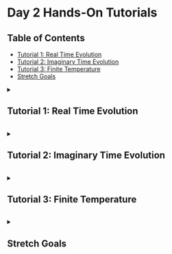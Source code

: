 # Day 2 Hands-On Tutorials

## Table of Contents

- [Tutorial 1: Real Time Evolution](#tutorial-1)
- [Tutorial 2: Imaginary Time Evolution](#tutorial-2)
- [Tutorial 3: Finite Temperature](#tutorial-3)
- [Stretch Goals](#stretch-goals)

<a id="tutorial-1"></a>
<details>
  <summary><h2>Tutorial 1: Real Time Evolution</h2></summary>
  <hr>

In this tutorial we will simulate the time evolution of several initial states under the 1D spin-1/2 Heisenberg
Hamiltonian using the time evolving block decimation (TEBD) algorithm. See
the [ITensorMPS.jl tutorial on TEBD](https://docs.itensor.org/ITensorMPS/stable/tutorials/MPSTimeEvolution.html)
for more background on the algorithm. We will work off of the script [1-tebd.jl](./1-tebd.jl).

To get started with today's tutorials, first make sure you are in the correct directory (`Tutorials/Day2`). Once you are, activate the project for the day and instantiate the dependencies:
```julia
julia> pwd()
"[...]/ITensorCCQSchool/Tutorials/Day2"

julia> readdir()
6-element Vector{String}:
 "1-tebd.jl"
 "2-imaginary-time.jl"
 "3-metts.jl"
[...]

julia> ]

(@v1.12) pkg> activate .
  Activating project at `[...]/ITensorCCQSchool/Tutorials/Day2`

(Day2) pkg> instantiate
    Updating registry at `~/.julia/registries/General.toml`
    Updating `[...]/ITensorCCQSchool/Tutorials/Day2/Project.toml`
  [0d1a4710] + ITensorMPS v0.3.23
  [9136182c] + ITensors v0.9.14
[...]
```

The initial state constructed in `main` is the ground state of the Hamiltonian with the central spin excited. Running this with `main()` simulates the dynamics up until time `time = 5.0`:
```julia
julia> include("1-tebd.jl")
main

julia> res = main();
Constructing the starting state for time evolution
After sweep 1 energy=-13.090090463121994  maxlinkdim=10 maxerr=2.65E-03 time=8.142
After sweep 2 energy=-13.1112893979339  maxlinkdim=20 maxerr=2.81E-07 time=0.049
After sweep 3 energy=-13.111355728893775  maxlinkdim=46 maxerr=1.00E-10 time=0.091
After sweep 4 energy=-13.111355752032505  maxlinkdim=47 maxerr=9.98E-11 time=0.131
After sweep 5 energy=-13.111355752014125  maxlinkdim=47 maxerr=9.40E-11 time=0.129

Starting real time evolution
time: 1.0
Bond dimension: 40
⟨ψₜ|Szⱼ|ψₜ⟩: 0.35502158815958673
∑ⱼ⟨ψₜ|Szⱼ|ψₜ⟩: 1.0000000000048608
⟨ψₜ|H|ψₜ⟩: -11.92934637704218 + 4.030838518672647e-15im

time: 2.0
Bond dimension: 47
⟨ψₜ|Szⱼ|ψₜ⟩: 0.08355269930503985
∑ⱼ⟨ψₜ|Szⱼ|ψₜ⟩: 1.0000000000049247
⟨ψₜ|H|ψₜ⟩: -11.929346333266217 - 7.372917490718186e-16im

time: 3.0
Bond dimension: 61
⟨ψₜ|Szⱼ|ψₜ⟩: -0.05027844121579299
∑ⱼ⟨ψₜ|Szⱼ|ψₜ⟩: 1.0000000000049203
⟨ψₜ|H|ψₜ⟩: -11.929346353859174 - 6.7265084051248846e-15im

time: 4.0
Bond dimension: 81
⟨ψₜ|Szⱼ|ψₜ⟩: 0.00558010630047976
∑ⱼ⟨ψₜ|Szⱼ|ψₜ⟩: 1.000000000004993
⟨ψₜ|H|ψₜ⟩: -11.929346384584218 + 5.261764273111527e-16im

time: 5.0
Bond dimension: 99
⟨ψₜ|Szⱼ|ψₜ⟩: 0.06961335623586766
∑ⱼ⟨ψₜ|Szⱼ|ψₜ⟩: 1.000000000010171
⟨ψₜ|H|ψₜ⟩: -11.929346264044392 + 7.06646111921064e-15im

time: 6.0
Bond dimension: 119
⟨ψₜ|Szⱼ|ψₜ⟩: 0.027820350947381323
∑ⱼ⟨ψₜ|Szⱼ|ψₜ⟩: 1.00000000001218
⟨ψₜ|H|ψₜ⟩: -11.929345107661792 - 4.71650358907334e-15im


julia> Plots.unicodeplots(); # Plot in the terminal

julia> plot_tebd_sz(res; step = 1) # S⁺|ψ⟩
            ┌────────────────────────────────────────┐
         0.5│⠀⠀⠀⠀⠀⠀⠀⠀⠀⠀⠀⠀⠀⠀⠀⠀⠀⠀⢀⢧⠀⠀⠀⠀⠀⠀⠀⠀⠀⠀⠀⠀⠀⠀⠀⠀⠀⠀⠀⠀│
            │⠀⠀⠀⠀⠀⠀⠀⠀⠀⠀⠀⠀⠀⠀⠀⠀⠀⠀⢸⠈⡆⠀⠀⠀⠀⠀⠀⠀⠀⠀⠀⠀⠀⠀⠀⠀⠀⠀⠀⠀│
            │⠀⠀⠀⠀⠀⠀⠀⠀⠀⠀⠀⠀⠀⠀⠀⠀⠀⠀⡇⠀⢱⠀⠀⠀⠀⠀⠀⠀⠀⠀⠀⠀⠀⠀⠀⠀⠀⠀⠀⠀│
            │⠀⠀⠀⠀⠀⠀⠀⠀⠀⠀⠀⠀⠀⠀⠀⠀⠀⢠⠃⠀⢸⠀⠀⠀⠀⠀⠀⠀⠀⠀⠀⠀⠀⠀⠀⠀⠀⠀⠀⠀│
            │⠀⠀⠀⠀⠀⠀⠀⠀⠀⠀⠀⠀⠀⠀⠀⠀⠀⢸⠀⠀⠀⡇⠀⠀⠀⠀⠀⠀⠀⠀⠀⠀⠀⠀⠀⠀⠀⠀⠀⠀│
            │⠀⠀⠀⠀⠀⠀⠀⠀⠀⠀⠀⠀⠀⠀⠀⠀⠀⡜⠀⠀⠀⡇⠀⣄⠀⠀⠀⠀⠀⠀⠀⠀⠀⠀⠀⠀⠀⠀⠀⠀│
            │⠀⠀⠀⠀⠀⠀⠀⠀⠀⢀⠀⠀⡀⠀⢀⡆⠀⡇⠀⠀⠀⢣⠀⡿⡀⢀⢆⠀⢠⡀⠀⢀⠀⠀⡀⠀⠀⠀⠀⠀│
⟨Szⱼ(t=0.0)⟩│⡤⠦⢤⠴⠵⢤⠮⢦⢤⠮⢦⡼⠼⡤⡼⢼⢤⠧⠤⠤⠤⢼⢼⠤⢧⡼⠼⣤⠧⠵⣤⠧⠧⡴⠭⢦⠴⠵⠤⠴│
            │⠀⠀⠀⠀⠀⠀⠀⠀⠁⠀⠀⠁⠀⠱⠁⠈⣾⠀⠀⠀⠀⢸⡎⠀⠸⠁⠀⠈⠀⠀⠁⠀⠀⠀⠀⠀⠀⠀⠀⠀│
            │⠀⠀⠀⠀⠀⠀⠀⠀⠀⠀⠀⠀⠀⠀⠀⠀⠙⠀⠀⠀⠀⠀⠃⠀⠀⠀⠀⠀⠀⠀⠀⠀⠀⠀⠀⠀⠀⠀⠀⠀│
            │⠀⠀⠀⠀⠀⠀⠀⠀⠀⠀⠀⠀⠀⠀⠀⠀⠀⠀⠀⠀⠀⠀⠀⠀⠀⠀⠀⠀⠀⠀⠀⠀⠀⠀⠀⠀⠀⠀⠀⠀│
            │⠀⠀⠀⠀⠀⠀⠀⠀⠀⠀⠀⠀⠀⠀⠀⠀⠀⠀⠀⠀⠀⠀⠀⠀⠀⠀⠀⠀⠀⠀⠀⠀⠀⠀⠀⠀⠀⠀⠀⠀│
            │⠀⠀⠀⠀⠀⠀⠀⠀⠀⠀⠀⠀⠀⠀⠀⠀⠀⠀⠀⠀⠀⠀⠀⠀⠀⠀⠀⠀⠀⠀⠀⠀⠀⠀⠀⠀⠀⠀⠀⠀│
            │⠀⠀⠀⠀⠀⠀⠀⠀⠀⠀⠀⠀⠀⠀⠀⠀⠀⠀⠀⠀⠀⠀⠀⠀⠀⠀⠀⠀⠀⠀⠀⠀⠀⠀⠀⠀⠀⠀⠀⠀│
        -0.5│⠀⠀⠀⠀⠀⠀⠀⠀⠀⠀⠀⠀⠀⠀⠀⠀⠀⠀⠀⠀⠀⠀⠀⠀⠀⠀⠀⠀⠀⠀⠀⠀⠀⠀⠀⠀⠀⠀⠀⠀│
            └────────────────────────────────────────┘
            ⠀1⠀⠀⠀⠀⠀⠀⠀⠀⠀⠀⠀⠀⠀⠀⠀Site j⠀⠀⠀⠀⠀⠀⠀⠀⠀⠀⠀⠀⠀⠀⠀⠀30⠀

julia> res.energies # Energy is approximately conserved
61-element Vector{ComplexF64}:
 -11.929346427893112 + 0.0im
 -11.929346421423265 + 4.790079870662175e-16im
 -11.929346417479275 - 6.6539534252930864e-15im
 -11.929346413789068 - 2.9342313727697586e-15im
 -11.929346409376699 + 1.8253653289020973e-15im
                     ⋮
 -11.929345696534325 + 9.66864767894011e-16im
 -11.929345533661307 - 5.5223249006699915e-15im
 -11.929345339070496 - 1.971017777958375e-15im
 -11.929345107661792 - 4.71650358907334e-15im

julia> sum.(res.szs) # Total spin at each time is approximately conserved
61-element Vector{Float64}:
 0.9999999999785e02
 1.0000000000049107
 1.000000000004897
 1.0000000000048772
 1.0000000000048648
 ⋮
 1.0000000000114306
 1.000000000011622
 1.0000000000118427
 1.00000000001218

julia> animate_tebd_sz(res) # Animation of ⟨Szⱼ⟩ as a function of time
            ┌────────────────────────────────────────┐
         0.5│⠀⠀⠀⠀⠀⠀⠀⠀⠀⠀⠀⠀⠀⠀⠀⠀⠀⠀⠀⠀⠀⠀⠀⠀⠀⠀⠀⠀⠀⠀⠀⠀⠀⠀⠀⠀⠀⠀⠀⠀│
            │⠀⠀⠀⠀⠀⠀⠀⠀⠀⠀⠀⠀⠀⠀⠀⠀⠀⠀⠀⠀⠀⠀⠀⠀⠀⠀⠀⠀⠀⠀⠀⠀⠀⠀⠀⠀⠀⠀⠀⠀│
            │⠀⠀⠀⠀⠀⠀⠀⠀⠀⠀⠀⠀⠀⠀⠀⠀⠀⠀⠀⠀⠀⠀⠀⠀⠀⠀⠀⠀⠀⠀⠀⠀⠀⠀⠀⠀⠀⠀⠀⠀│
            │⠀⠀⠀⠀⠀⠀⠀⠀⠀⠀⠀⠀⠀⠀⠀⠀⠀⠀⠀⠀⠀⠀⠀⠀⠀⠀⠀⠀⠀⠀⠀⠀⠀⠀⠀⠀⠀⠀⠀⠀│
            │⠀⠀⠀⠀⠀⠀⠀⠀⠀⠀⠀⠀⠀⠀⠀⠀⠀⠀⠀⠀⠀⠀⠀⠀⠀⠀⠀⠀⠀⠀⠀⠀⠀⠀⠀⠀⠀⠀⠀⠀│
            │⠀⠀⠀⠀⠀⠀⠀⠀⠀⠀⠀⡀⠀⠀⠀⠀⠀⠀⠀⠀⠀⠀⠀⠀⠀⠀⠀⠀⢰⡄⠀⣰⠀⠀⠀⠀⠀⠀⠀⠀│
            │⠀⠀⠀⠀⡀⠀⢠⠊⠉⠒⠉⠑⢄⠀⠀⠀⠀⠀⠀⠀⣀⠀⠀⠀⠀⠀⠀⡴⠁⠸⣠⠃⡇⢀⠷⡀⠀⣄⠀⠀│
⟨Szⱼ(t=6.0)⟩│⡤⠷⢤⠴⠭⠵⠥⠤⠤⠤⠤⠤⠤⠧⠴⠭⠭⠭⠭⠭⠤⠵⠶⠶⠦⠶⠮⠤⠤⠤⠯⠤⢼⡼⠤⢧⡼⠬⢦⠮│
            │⠀⠀⠀⠀⠀⠀⠀⠀⠀⠀⠀⠀⠀⠀⠀⠀⠀⠀⠀⠀⠀⠀⠀⠀⠀⠀⠀⠀⠀⠀⠀⠀⠀⠁⠀⠈⠀⠀⠀⠀│
            │⠀⠀⠀⠀⠀⠀⠀⠀⠀⠀⠀⠀⠀⠀⠀⠀⠀⠀⠀⠀⠀⠀⠀⠀⠀⠀⠀⠀⠀⠀⠀⠀⠀⠀⠀⠀⠀⠀⠀⠀│
            │⠀⠀⠀⠀⠀⠀⠀⠀⠀⠀⠀⠀⠀⠀⠀⠀⠀⠀⠀⠀⠀⠀⠀⠀⠀⠀⠀⠀⠀⠀⠀⠀⠀⠀⠀⠀⠀⠀⠀⠀│
            │⠀⠀⠀⠀⠀⠀⠀⠀⠀⠀⠀⠀⠀⠀⠀⠀⠀⠀⠀⠀⠀⠀⠀⠀⠀⠀⠀⠀⠀⠀⠀⠀⠀⠀⠀⠀⠀⠀⠀⠀│
            │⠀⠀⠀⠀⠀⠀⠀⠀⠀⠀⠀⠀⠀⠀⠀⠀⠀⠀⠀⠀⠀⠀⠀⠀⠀⠀⠀⠀⠀⠀⠀⠀⠀⠀⠀⠀⠀⠀⠀⠀│
            │⠀⠀⠀⠀⠀⠀⠀⠀⠀⠀⠀⠀⠀⠀⠀⠀⠀⠀⠀⠀⠀⠀⠀⠀⠀⠀⠀⠀⠀⠀⠀⠀⠀⠀⠀⠀⠀⠀⠀⠀│
        -0.5│⠀⠀⠀⠀⠀⠀⠀⠀⠀⠀⠀⠀⠀⠀⠀⠀⠀⠀⠀⠀⠀⠀⠀⠀⠀⠀⠀⠀⠀⠀⠀⠀⠀⠀⠀⠀⠀⠀⠀⠀│
            └────────────────────────────────────────┘
            ⠀1⠀⠀⠀⠀⠀⠀⠀⠀⠀⠀⠀⠀⠀⠀⠀Site j⠀⠀⠀⠀⠀⠀⠀⠀⠀⠀⠀⠀⠀⠀⠀⠀30⠀

```
The animation lets us visualize how the excitation propagates through the system as a function of time.

1. Included in `main()` is a function `entanglement_entropy(ψ::MPS, bond::Int = length(ψ) ÷ 2)` to compute the von Neumann entanglement entropy between sites `1..bond` and `bond+1...N` of the MPS. The vector of half-chain entanglement entropies is output by `main` as `entanglements`.
Plot this half chain entanglement entropy as a function of time, how does it behave?

```julia
julia> Plots.unicodeplots()

julia> plot(res.times, res.entanglements; xlabel = "Time", ylabel = "Entanglement", legend = false)
            ┌────────────────────────────────────────┐
     1.28615│⠀⡇⠀⠀⠀⠀⠀⠀⠀⠀⠀⠀⠀⠀⠀⠀⠀⠀⠀⠀⠀⢀⠤⠔⠒⠲⠤⣀⡀⠀⠀⠀⠀⠀⠀⠀⠀⠀⠀⠀│
            │⠀⡇⠀⠀⠀⠀⠀⠀⠀⠀⠀⠀⠀⠀⠀⠀⠀⠀⠀⠀⡔⠁⠀⠀⠀⠀⠀⠀⠉⠒⠢⣄⣀⠀⠀⠀⢀⣀⠤⠀│
            │⠀⡇⠀⠀⠀⠀⠀⠀⠀⠀⠀⠀⠀⠀⠀⠀⠀⠀⢀⠎⠀⠀⠀⠀⠀⠀⠀⠀⠀⠀⠀⠀⠀⠉⠉⠉⠁⠀⠀⠀│
            │⠀⡇⠀⠀⠀⠀⠀⠀⠀⠀⠀⠀⠀⠀⠀⠀⠀⢠⠃⠀⠀⠀⠀⠀⠀⠀⠀⠀⠀⠀⠀⠀⠀⠀⠀⠀⠀⠀⠀⠀│
            │⠀⡇⠀⠀⠀⠀⠀⠀⠀⠀⠀⠀⠀⠀⠀⠀⢀⠇⠀⠀⠀⠀⠀⠀⠀⠀⠀⠀⠀⠀⠀⠀⠀⠀⠀⠀⠀⠀⠀⠀│
            │⠀⡇⠀⠀⠀⠀⠀⠀⠀⠀⠀⠀⠀⠀⠀⢀⠎⠀⠀⠀⠀⠀⠀⠀⠀⠀⠀⠀⠀⠀⠀⠀⠀⠀⠀⠀⠀⠀⠀⠀│
            │⠀⡇⠀⠀⠀⠀⠀⠀⠀⠀⠀⠀⠀⠀⢀⠎⠀⠀⠀⠀⠀⠀⠀⠀⠀⠀⠀⠀⠀⠀⠀⠀⠀⠀⠀⠀⠀⠀⠀⠀│
Entanglement│⠀⡇⠀⠀⠀⠀⠀⠀⠀⠀⠀⠀⠀⠀⡜⠀⠀⠀⠀⠀⠀⠀⠀⠀⠀⠀⠀⠀⠀⠀⠀⠀⠀⠀⠀⠀⠀⠀⠀⠀│
            │⠀⡇⠀⠀⠀⠀⠀⠀⠀⠀⠀⠀⠀⡸⠀⠀⠀⠀⠀⠀⠀⠀⠀⠀⠀⠀⠀⠀⠀⠀⠀⠀⠀⠀⠀⠀⠀⠀⠀⠀│
            │⠀⡇⠀⠀⠀⠀⠀⠀⠀⠀⠀⠀⡰⠁⠀⠀⠀⠀⠀⠀⠀⠀⠀⠀⠀⠀⠀⠀⠀⠀⠀⠀⠀⠀⠀⠀⠀⠀⠀⠀│
            │⠀⡇⠀⠀⠀⠀⠀⠀⠀⠀⠀⡔⠁⠀⠀⠀⠀⠀⠀⠀⠀⠀⠀⠀⠀⠀⠀⠀⠀⠀⠀⠀⠀⠀⠀⠀⠀⠀⠀⠀│
            │⠀⡇⠀⠀⠀⠀⠀⠀⠀⢀⠴⠁⠀⠀⠀⠀⠀⠀⠀⠀⠀⠀⠀⠀⠀⠀⠀⠀⠀⠀⠀⠀⠀⠀⠀⠀⠀⠀⠀⠀│
            │⠀⡇⠀⠀⠀⠀⠀⠀⢠⠊⠀⠀⠀⠀⠀⠀⠀⠀⠀⠀⠀⠀⠀⠀⠀⠀⠀⠀⠀⠀⠀⠀⠀⠀⠀⠀⠀⠀⠀⠀│
            │⠀⡇⠀⠀⠀⣀⡠⠊⠁⠀⠀⠀⠀⠀⠀⠀⠀⠀⠀⠀⠀⠀⠀⠀⠀⠀⠀⠀⠀⠀⠀⠀⠀⠀⠀⠀⠀⠀⠀⠀│
     0.43001│⠀⡧⠔⠒⠋⠀⠀⠀⠀⠀⠀⠀⠀⠀⠀⠀⠀⠀⠀⠀⠀⠀⠀⠀⠀⠀⠀⠀⠀⠀⠀⠀⠀⠀⠀⠀⠀⠀⠀⠀│
            └────────────────────────────────────────┘
            ⠀-0.18⠀⠀⠀⠀⠀⠀⠀⠀⠀⠀⠀⠀Time⠀⠀⠀⠀⠀⠀⠀⠀⠀⠀⠀⠀⠀⠀⠀6.18⠀

```
Is this what you would expect for a local quench? Why or why not? What happens around time `t ~ 5.0`? Try increasing the time of the simulation to `time = 8.0` to resolve the long-time behavior better. Notice that the simulation time per time step increases as a function of time, why is that the case?

2. We can change the initial state to something different. Let's try a state where all the spins are polarised along the z-axis. This can be done by commenting out the part of the code where the initial state was created by DMRG and then excited (lines 83-91) and substitute them for:
```julia
    psit = MPS(sites, ["Z+" for i in 1:nsite])
```
What do you notice about the dynamics of the quench now? Hint: think about the symmetries of the model.

3. Now try initializing the system in an anti-ferromagnetic state instead:
```julia
    psit = MPS(sites, [iseven(j) ? "Z+" : "Z-" for j in 1:nsite])
```

Plot the entanglement entropy as a function of time.

```julia
julia> plot(res.times, res.entanglements; xlabel = "Time", ylabel = "Entanglement", legend = false)
            ┌────────────────────────────────────────┐  
      3.0758│⠀⡇⠀⠀⠀⠀⠀⠀⠀⠀⠀⠀⠀⠀⠀⠀⠀⠀⠀⠀⠀⠀⠀⠀⠀⠀⠀⠀⠀⠀⠀⠀⠀⠀⠀⠀⠀⣀⠔⠀│
            │⠀⡇⠀⠀⠀⠀⠀⠀⠀⠀⠀⠀⠀⠀⠀⠀⠀⠀⠀⠀⠀⠀⠀⠀⠀⠀⠀⠀⠀⠀⠀⠀⠀⠀⣀⠴⠊⠀⠀⠀│  
            │⠀⡇⠀⠀⠀⠀⠀⠀⠀⠀⠀⠀⠀⠀⠀⠀⠀⠀⠀⠀⠀⠀⠀⠀⠀⠀⠀⠀⠀⠀⠀⢀⠤⠊⠀⠀⠀⠀⠀⠀│  
            │⠀⡇⠀⠀⠀⠀⠀⠀⠀⠀⠀⠀⠀⠀⠀⠀⠀⠀⠀⠀⠀⠀⠀⠀⠀⠀⠀⠀⢀⠤⠚⠁⠀⠀⠀⠀⠀⠀⠀⠀│  
            │⠀⡇⠀⠀⠀⠀⠀⠀⠀⠀⠀⠀⠀⠀⠀⠀⠀⠀⠀⠀⠀⠀⠀⠀⠀⠀⡠⠒⠁⠀⠀⠀⠀⠀⠀⠀⠀⠀⠀⠀│  
            │⠀⡇⠀⠀⠀⠀⠀⠀⠀⠀⠀⠀⠀⠀⠀⠀⠀⠀⠀⠀⠀⠀⠀⣠⠖⠊⠀⠀⠀⠀⠀⠀⠀⠀⠀⠀⠀⠀⠀⠀│  
            │⠀⡇⠀⠀⠀⠀⠀⠀⠀⠀⠀⠀⠀⠀⠀⠀⠀⠀⠀⠀⢀⠔⠉⠀⠀⠀⠀⠀⠀⠀⠀⠀⠀⠀⠀⠀⠀⠀⠀⠀│  
Entanglement│⠀⡇⠀⠀⠀⠀⠀⠀⠀⠀⠀⠀⠀⠀⠀⠀⠀⢀⡠⠊⠁⠀⠀⠀⠀⠀⠀⠀⠀⠀⠀⠀⠀⠀⠀⠀⠀⠀⠀⠀│  
            │⠀⡇⠀⠀⠀⠀⠀⠀⠀⠀⠀⠀⠀⠀⠀⣀⠔⠁⠀⠀⠀⠀⠀⠀⠀⠀⠀⠀⠀⠀⠀⠀⠀⠀⠀⠀⠀⠀⠀⠀│  
            │⠀⡇⠀⠀⠀⠀⠀⠀⠀⠀⠀⠀⢀⡠⠊⠀⠀⠀⠀⠀⠀⠀⠀⠀⠀⠀⠀⠀⠀⠀⠀⠀⠀⠀⠀⠀⠀⠀⠀⠀│  
            │⠀⡇⠀⠀⠀⠀⠀⠀⠀⠀⣀⠔⠁⠀⠀⠀⠀⠀⠀⠀⠀⠀⠀⠀⠀⠀⠀⠀⠀⠀⠀⠀⠀⠀⠀⠀⠀⠀⠀⠀│  
            │⠀⡇⠀⠀⠀⠀⠀⢀⡠⠊⠀⠀⠀⠀⠀⠀⠀⠀⠀⠀⠀⠀⠀⠀⠀⠀⠀⠀⠀⠀⠀⠀⠀⠀⠀⠀⠀⠀⠀⠀│  
            │⠀⡇⠀⠀⠀⢀⠔⠁⠀⠀⠀⠀⠀⠀⠀⠀⠀⠀⠀⠀⠀⠀⠀⠀⠀⠀⠀⠀⠀⠀⠀⠀⠀⠀⠀⠀⠀⠀⠀⠀│  
            │⠀⡇⠀⢀⠜⠁⠀⠀⠀⠀⠀⠀⠀⠀⠀⠀⠀⠀⠀⠀⠀⠀⠀⠀⠀⠀⠀⠀⠀⠀⠀⠀⠀⠀⠀⠀⠀⠀⠀⠀│  
  -0.0895865│⠤⡷⠮⠥⠤⠤⠤⠤⠤⠤⠤⠤⠤⠤⠤⠤⠤⠤⠤⠤⠤⠤⠤⠤⠤⠤⠤⠤⠤⠤⠤⠤⠤⠤⠤⠤⠤⠤⠤⠤│  
            └────────────────────────────────────────┘  
            ⠀-0.18⠀⠀⠀⠀⠀⠀⠀⠀⠀⠀⠀⠀Time⠀⠀⠀⠀⠀⠀⠀⠀⠀⠀⠀⠀⠀⠀⠀6.18⠀ 
``` 

How does this differ to the first initial state we used (the locally excited ground state)? What does this imply for the growth of the bond dimension of the function of time to maintain accuracy? Hint: for an arbitrary MPS of bond dimension $\chi$, $S_{\rm Von Neumann} \leq log_{2}(\chi)$.

This is the end of the current tutorial, continue on to the next tutorial or click [here](#table-of-contents) to return to the table of contents.

</details>

<a id="tutorial-2"></a>
<details>
  <summary><h2>Tutorial 2: Imaginary Time Evolution</h2></summary>
  <hr>

Now we are going to switch from real time to imaginary time evolution. This is incredibly easy with tensor networks, as we can just perform the substitution $dt \rightarrow - {\rm i} d \beta$.

We will be working off the script [2-imaginary-time.jl](./2-imaginary-time.jl) which does this for you and implements the imaginary time dynamics of a random initial state under the Heisenberg Hamiltonian.


```julia
julia> res = main();
Run DMRG to get a reference energy for imaginary time evolution
After sweep 1 energy=-13.10580711255933  maxlinkdim=10 maxerr=2.04E-03 time=0.029
After sweep 2 energy=-13.111348929097458  maxlinkdim=20 maxerr=1.41E-07 time=0.040
After sweep 3 energy=-13.11135575001343  maxlinkdim=45 maxerr=9.81E-11 time=0.085
After sweep 4 energy=-13.111355751942149  maxlinkdim=47 maxerr=1.00E-10 time=0.118
After sweep 5 energy=-13.111355751949796  maxlinkdim=47 maxerr=1.00E-10 time=0.112

Starting imaginary time evolution
beta: 5.0
Bond dimension: 24
⟨ψₜ|Szⱼ|ψₜ⟩: -0.07015198148930198
∑ⱼ⟨ψₜ|Szⱼ|ψₜ⟩: -0.3554642454935465
⟨ψₜ|H|ψₜ⟩: -12.918726195417213

beta: 10.0
Bond dimension: 38
⟨ψₜ|Szⱼ|ψₜ⟩: -0.0007049850288560583
∑ⱼ⟨ψₜ|Szⱼ|ψₜ⟩: -0.12498385296119857
⟨ψₜ|H|ψₜ⟩: -13.082551163963094

beta: 15.0
Bond dimension: 40
⟨ψₜ|Szⱼ|ψₜ⟩: 0.007906094151056576
∑ⱼ⟨ψₜ|Szⱼ|ψₜ⟩: -0.035190911135993715
⟨ψₜ|H|ψₜ⟩: -13.105243727446057

beta: 20.0
Bond dimension: 40
⟨ψₜ|Szⱼ|ψₜ⟩: 0.005455558345839978
∑ⱼ⟨ψₜ|Szⱼ|ψₜ⟩: -0.010092112111528002
⟨ψₜ|H|ψₜ⟩: -13.109727125683662


julia> res.energies .- res.energy_ground_state
101-element Vector{Float64}:
 13.344740259203546
 11.607416095173846
  9.788767514056136
  8.027055433275628
  6.478091389576792
  5.219661141730995
  ⋮
  0.00210452773845482
  0.0019989336674051117
  0.001898845407890093
  0.0018039541390795222
  0.0017139718695293737
  0.0016286262661342477

```

1. Notice how the energy is converging to that of the DMRG calculation. You can show an animation of the local $Sz$ of each spin in the chain by calling:
```julia
julia> animate_tebd_sz(res)
[...]
```
Observe how the system relaxes to a state with no local magnetization, not unlike what we saw in similar animations of DMRG optimization (though note the convergence to the ground state is slower than DMRG in computation time.)

2. We can calculate the variance of `psit` to observe how close it is to an eigenstate of `H`. The variance for an operator $H$ is defined as $\langle H^2 \rangle - \langle H \rangle^2$. In ITensor, we can compute it as follows:
```julia
julia> inner(res.H, res.psit, res.H, res.psit) - inner(res.psit', res.H, res.psit)^2
0.00020948820113630973

```
Edit the `main` function in the file `2-imaginary-time.jl` to calculate the variance of the energy as a function of time in your simulation and have `main` return it as a new output `energy_vars`. As a reference, see how the `energies` are saved and computed, and note that as an optimization you could use the energy that was already computed at each step in the second term of the variance. Once you get that working, rerun the `main` function to compute the energy variance at each imaginary time step and plot them as follows:
```julia
julia> plot(res.betas, res.energy_vars; xlabel = "Imaginary Time", ylabel = "Energy Variance", legend = false)
               ┌────────────────────────────────────────┐  
        4.67397│⠀⡷⡀⠀⠀⠀⠀⠀⠀⠀⠀⠀⠀⠀⠀⠀⠀⠀⠀⠀⠀⠀⠀⠀⠀⠀⠀⠀⠀⠀⠀⠀⠀⠀⠀⠀⠀⠀⠀⠀│
               │⠀⡇⡇⠀⠀⠀⠀⠀⠀⠀⠀⠀⠀⠀⠀⠀⠀⠀⠀⠀⠀⠀⠀⠀⠀⠀⠀⠀⠀⠀⠀⠀⠀⠀⠀⠀⠀⠀⠀⠀│  
               │⠀⡇⡇⠀⠀⠀⠀⠀⠀⠀⠀⠀⠀⠀⠀⠀⠀⠀⠀⠀⠀⠀⠀⠀⠀⠀⠀⠀⠀⠀⠀⠀⠀⠀⠀⠀⠀⠀⠀⠀│  
               │⠀⡇⢸⠀⠀⠀⠀⠀⠀⠀⠀⠀⠀⠀⠀⠀⠀⠀⠀⠀⠀⠀⠀⠀⠀⠀⠀⠀⠀⠀⠀⠀⠀⠀⠀⠀⠀⠀⠀⠀│  
               │⠀⡇⢸⠀⠀⠀⠀⠀⠀⠀⠀⠀⠀⠀⠀⠀⠀⠀⠀⠀⠀⠀⠀⠀⠀⠀⠀⠀⠀⠀⠀⠀⠀⠀⠀⠀⠀⠀⠀⠀│  
               │⠀⡇⠸⡀⠀⠀⠀⠀⠀⠀⠀⠀⠀⠀⠀⠀⠀⠀⠀⠀⠀⠀⠀⠀⠀⠀⠀⠀⠀⠀⠀⠀⠀⠀⠀⠀⠀⠀⠀⠀│  
               │⠀⡇⠀⡇⠀⠀⠀⠀⠀⠀⠀⠀⠀⠀⠀⠀⠀⠀⠀⠀⠀⠀⠀⠀⠀⠀⠀⠀⠀⠀⠀⠀⠀⠀⠀⠀⠀⠀⠀⠀│  
Energy Variance│⠀⡇⠀⡇⠀⠀⠀⠀⠀⠀⠀⠀⠀⠀⠀⠀⠀⠀⠀⠀⠀⠀⠀⠀⠀⠀⠀⠀⠀⠀⠀⠀⠀⠀⠀⠀⠀⠀⠀⠀│  
               │⠀⡇⠀⢸⠀⠀⠀⠀⠀⠀⠀⠀⠀⠀⠀⠀⠀⠀⠀⠀⠀⠀⠀⠀⠀⠀⠀⠀⠀⠀⠀⠀⠀⠀⠀⠀⠀⠀⠀⠀│  
               │⠀⡇⠀⠘⡄⠀⠀⠀⠀⠀⠀⠀⠀⠀⠀⠀⠀⠀⠀⠀⠀⠀⠀⠀⠀⠀⠀⠀⠀⠀⠀⠀⠀⠀⠀⠀⠀⠀⠀⠀│  
               │⠀⡇⠀⠀⢧⠀⠀⠀⠀⠀⠀⠀⠀⠀⠀⠀⠀⠀⠀⠀⠀⠀⠀⠀⠀⠀⠀⠀⠀⠀⠀⠀⠀⠀⠀⠀⠀⠀⠀⠀│  
               │⠀⡇⠀⠀⠘⡄⠀⠀⠀⠀⠀⠀⠀⠀⠀⠀⠀⠀⠀⠀⠀⠀⠀⠀⠀⠀⠀⠀⠀⠀⠀⠀⠀⠀⠀⠀⠀⠀⠀⠀│  
               │⠀⡇⠀⠀⠀⢣⠀⠀⠀⠀⠀⠀⠀⠀⠀⠀⠀⠀⠀⠀⠀⠀⠀⠀⠀⠀⠀⠀⠀⠀⠀⠀⠀⠀⠀⠀⠀⠀⠀⠀│  
               │⠀⡇⠀⠀⠀⠀⠣⡀⠀⠀⠀⠀⠀⠀⠀⠀⠀⠀⠀⠀⠀⠀⠀⠀⠀⠀⠀⠀⠀⠀⠀⠀⠀⠀⠀⠀⠀⠀⠀⠀│  
      -0.135919│⠤⡧⠤⠤⠤⠤⠤⠬⠶⠶⠶⠶⠦⠤⠤⠤⠤⠤⠤⠤⠤⠤⠤⠤⠤⠤⠤⠤⠤⠤⠤⠤⠤⠤⠤⠤⠤⠤⠤⠤│  
               └────────────────────────────────────────┘  
               ⠀-0.6⠀⠀⠀⠀⠀⠀⠀⠀Imaginary Time⠀⠀⠀⠀⠀⠀⠀⠀⠀⠀20.6⠀  
```

3. The initial state we used is a random `MPS`constructed via the lines
```julia
    rng = StableRNG(123)
    psit = random_mps(rng, sites)
```

Try changing the seed of the initial state. Does the result still converge to the ground state? Can you think of what initial states might prevent this happening? Hint: think about the symmetries of the model. Try to construct some. Does the variance still go to zero?


This is the end of the current tutorial, continue on to the next tutorial or click [here](#table-of-contents) to return to the table of contents.

</details>

<a id="tutorial-3"></a>
<details>
  <summary><h2>Tutorial 3: Finite Temperature</h2></summary>
  <hr>

We are now going to run the METTS (minimally entangled thermal states) algorithm to extract finite temperature properties of the system whilst remaining in the pure state picture. This is done in the file [3-metts.jl](./3-metts.jl).

```julia
julia> include("3-metts.jl")

julia> res = main();
Making warmup METTS number 10
  Sampled state: ["Z-", "Z+", "Z+", "Z+", "Z-", "Z-", "Z+", "Z-", "Z+", "Z-"]
Making METTS number 10
  Energy of METTS 10 = -3.8574
  Energy of ground state from DMRG -4.2580
  Estimated Energy = -4.0282 +- 0.0470  [-4.0751,-3.9812]
  Sampled state: ["Z-", "Z-", "Z+", "Z+", "Z-", "Z+", "Z-", "Z+", "Z+", "Z-"]
Making METTS number 20
  Energy of METTS 20 = -3.8099
  Energy of ground state from DMRG -4.2580
  Estimated Energy = -4.0215 +- 0.0353  [-4.0567,-3.9862]
  Sampled state: ["Z-", "Z-", "Z+", "Z-", "Z-", "Z+", "Z+", "Z-", "Z-", "Z+"]
Making METTS number 30
  Energy of METTS 30 = -3.7525
  Energy of ground state from DMRG -4.2580
  Estimated Energy = -3.9553 +- 0.0403  [-3.9956,-3.9149]
  Sampled state: ["Z-", "Z-", "Z+", "Z-", "Z+", "Z+", "Z-", "Z-", "Z+", "Z-"]
Making METTS number 40
  Energy of METTS 40 = -3.7525
  Energy of ground state from DMRG -4.2580
  Estimated Energy = -3.9531 +- 0.0325  [-3.9856,-3.9207]
  Sampled state: ["Z-", "Z-", "Z+", "Z-", "Z+", "Z-", "Z+", "Z-", "Z-", "Z+"]
Making METTS number 50
  Energy of METTS 50 = -3.8910
  Energy of ground state from DMRG -4.2580
  Estimated Energy = -3.9307 +- 0.0306  [-3.9613,-3.9001]
  Sampled state: ["Z-", "Z+", "Z+", "Z-", "Z+", "Z-", "Z+", "Z-", "Z-", "Z+"]
Making METTS number 60
  Energy of METTS 60 = -4.1383
  Energy of ground state from DMRG -4.2580
  Estimated Energy = -3.9222 +- 0.0350  [-3.9572,-3.8872]
  Sampled state: ["Z+", "Z-", "Z-", "Z+", "Z-", "Z+", "Z-", "Z+", "Z+", "Z-"]
Making METTS number 70
  Energy of METTS 70 = -3.7682
  Energy of ground state from DMRG -4.2580
  Estimated Energy = -3.9442 +- 0.0313  [-3.9755,-3.9129]
  Sampled state: ["Z-", "Z+", "Z-", "Z+", "Z-", "Z-", "Z+", "Z-", "Z+", "Z-"]
Making METTS number 80
  Energy of METTS 80 = -3.6767
  Energy of ground state from DMRG -4.2580
  Estimated Energy = -3.9308 +- 0.0286  [-3.9594,-3.9022]
  Sampled state: ["Z-", "Z+", "Z+", "Z-", "Z+", "Z-", "Z+", "Z-", "Z-", "Z+"]
Making METTS number 90
  Energy of METTS 90 = -3.4279
  Energy of ground state from DMRG -4.2580
  Estimated Energy = -3.9253 +- 0.0268  [-3.9521,-3.8984]
  Sampled state: ["Z+", "Z-", "Z+", "Z-", "Z+", "Z-", "Z+", "Z+", "Z-", "Z+"]
Making METTS number 100
  Energy of METTS 100 = -4.1412
  Energy of ground state from DMRG -4.2580
  Estimated Energy = -3.9331 +- 0.0247  [-3.9578,-3.9084]
  Sampled state: ["Z-", "Z-", "Z+", "Z+", "Z+", "Z-", "Z-", "Z+", "Z-", "Z+"]
```

The specific heat can be approximated from the METTS algorithm via the following formula:

$$C_{v}(\beta) = \frac{\beta^{2}}{\rm nsite}\left(\overline{\langle H^{2} \rangle} - \left(\overline{\langle H \rangle}\right)^{2} \right)$$

where $\overline{X} = \frac{1}{\rm NMETTS}\sum_{i=1}^{\rm NMETTS}\langle X\rangle_{i}$ denotes the METTS ensemble average. You can measure the square energy of a given METTS via 

```julia
inner(H, psi, H, psi)
```

1. Modify `main()` to keep track of the square energy of each METT after it has been evolved. Average over these, and the energies (which are already kept track off) at the end of the simulation to calculate $C_{v}(\beta)$ for the given $\beta$ and have it returned by main. Check that this gives a sensible answer from `main()`. For the default parameters ($\beta = 4.0$, NMETTS $=100, nsite = 10$) provided you should find $C_{v}(\beta = 4.0) \approx 0.26$ (the RNG for the initial state and sampling is seeded to be reproducable).
```julia
julia> res = main(; outputlevel = 0);

julia> res.specific_heat
0.2563153342962835
```
Next we are going to measure the specific heat as a function of inverse temperature.

2. Construct an array of $\beta$ values:
```julia
julia> betas = 0.4:0.4:8.0
0.4:0.4:8.0

```
and then create a vector of simulation outputs for these `betas`:
```julia
julia> results = [main(; beta, betastep = 0.1, NMETTS = 10, nsite = 15) for beta in betas];
```
This might take a few minutes to run, so play around with the setting of `NMETTS`. We suggest setting `NMETTS = 10` and `nsite = 15` to get a coarse grained result on a slightly bigger system. Try plotting the result:
```julia
julia> specific_heats = [res.specific_heat for res in results];

julia> plot(betas, specific_heats; xlabel = "Beta", ylabel = "Specific Heat", legend = false)
             ┌────────────────────────────────────────┐
     0.332206│⠀⠀⠀⠀⠀⠀⠀⠀⠀⢀⠶⡀⠀⠀⠀⠀⠀⠀⠀⠀⠀⠀⠀⠀⠀⠀⠀⠀⠀⠀⠀⠀⠀⠀⠀⠀⠀⠀⠀⠀│
             │⠀⠀⠀⠀⠀⠀⠀⢀⡠⠃⠀⠘⡄⠀⠀⠀⠀⠀⠀⠀⠀⠀⠀⠀⠀⠀⠀⠀⠀⠀⠀⠀⠀⠀⠀⠀⠀⠀⠀⠀│
             │⠀⠀⠀⠀⠀⠀⢸⠁⠀⠀⠀⠀⠈⢢⠀⠀⠀⠀⠀⠀⠀⠀⠀⠀⠀⠀⠀⠀⠀⠀⠀⠀⠀⠀⠀⠀⠀⠀⠀⠀│
             │⠀⠀⠀⠀⠀⠀⡇⠀⠀⠀⠀⠀⠀⠀⢣⠀⠀⠀⠀⠀⠀⠀⠀⠀⠀⠀⠀⠀⠀⠀⠀⠀⠀⠀⠀⠀⠀⠀⠀⠀│
             │⠀⠀⠀⠀⠀⢠⠃⠀⠀⠀⠀⠀⠀⠀⠈⡆⠀⠀⠀⠀⠀⠀⠀⠀⠀⠀⠀⠀⠀⠀⠀⠀⠀⠀⠀⠀⠀⠀⠀⠀│
             │⠀⠀⠀⠀⠀⢸⠀⠀⠀⠀⠀⠀⠀⠀⠀⢱⠀⠀⠀⠀⠀⠀⠀⠀⠀⠀⠀⠀⠀⠀⠀⠀⠀⠀⠀⠀⠀⠀⠀⠀│
             │⠀⠀⠀⠀⠀⡇⠀⠀⠀⠀⠀⠀⠀⠀⠀⠈⢢⠀⠀⡠⠒⢤⠀⠀⠀⠀⠀⠀⠀⠀⠀⠀⠀⠀⠀⠀⠀⠀⠀⠀│
Specific Heat│⠀⠀⠀⠀⢰⠁⠀⠀⠀⠀⠀⠀⠀⠀⠀⠀⠀⠑⡔⠁⠀⠈⡆⠀⠀⠀⠀⠀⠀⠀⠀⠀⠀⠀⠀⠀⠀⠀⠀⠀│
             │⠀⠀⠀⠀⡎⠀⠀⠀⠀⠀⠀⠀⠀⠀⠀⠀⠀⠀⠀⠀⠀⠀⢣⠀⠀⠀⠀⠀⠀⠀⠀⠀⠀⠀⠀⠀⠀⠀⠀⠀│
             │⠀⠀⠀⢰⠁⠀⠀⠀⠀⠀⠀⠀⠀⠀⠀⠀⠀⠀⠀⠀⠀⠀⢸⠀⠀⠀⠀⠀⠀⠀⠀⠀⠀⠀⠀⠀⠀⠀⠀⠀│
             │⠀⠀⠀⡇⠀⠀⠀⠀⠀⠀⠀⠀⠀⠀⠀⠀⠀⠀⠀⠀⠀⠀⠀⡇⠀⠀⠀⠀⠀⠀⠀⠀⠀⠀⠀⠀⠀⠀⠀⠀│
             │⠀⠀⢸⠀⠀⠀⠀⠀⠀⠀⠀⠀⠀⠀⠀⠀⠀⠀⠀⠀⠀⠀⠀⢣⠀⠀⠀⠀⠀⠀⠀⠀⠀⠀⠀⠀⠀⠀⠀⠀│
             │⠀⠀⡇⠀⠀⠀⠀⠀⠀⠀⠀⠀⠀⠀⠀⠀⠀⠀⠀⠀⠀⠀⠀⠈⠑⠢⠤⣀⡀⠀⠀⠀⠀⠀⠀⠀⠀⠀⠀⠀│
             │⠀⢸⠀⠀⠀⠀⠀⠀⠀⠀⠀⠀⠀⠀⠀⠀⠀⠀⠀⠀⠀⠀⠀⠀⠀⠀⠀⠀⠈⠉⠒⠒⠒⠤⠤⠤⢄⣀⡀⠀│
    0.0269131│⠀⠇⠀⠀⠀⠀⠀⠀⠀⠀⠀⠀⠀⠀⠀⠀⠀⠀⠀⠀⠀⠀⠀⠀⠀⠀⠀⠀⠀⠀⠀⠀⠀⠀⠀⠀⠀⠀⠀⠀│
             └────────────────────────────────────────┘
             ⠀0.16⠀⠀⠀⠀⠀⠀⠀⠀⠀⠀⠀⠀⠀Beta⠀⠀⠀⠀⠀⠀⠀⠀⠀⠀⠀⠀⠀⠀⠀8.64⠀
```
The specific heat of the spin 1/2 antiferromagnetic Heisenberg model is known to display a broad peak at $T = 0.48J$ (here we have $J = 1$) with a maximum value of $~0.35J$. Do your results agree with this?

3. The high temperature regime should display an inverse square dependence of the specific heat with temperature, i.e $C_{v} \propto \frac{1}{T^{2}}$. Use a range $0 \leq \beta \leq 0.4$ to try to confirm this. When using a finer range of betas, make sure to adjust the step size in `main` to be commensurate or you will get an error message. You should be able to reproduce a plot like:
```julia
julia> plot(betas .^ 2, specific_heats; xlabel = "Beta Squared", ylabel = "Specific Heat", legend = false)
             ┌────────────────────────────────────────┐
    0.0366007│⢸⠀⠀⠀⠀⠀⠀⠀⠀⠀⠀⠀⠀⠀⠀⠀⠀⠀⠀⠀⠀⠀⠀⠀⠀⠀⠀⠀⠀⠀⠀⠀⠀⠀⠀⠀⠀⣀⠄⠀│
             │⢸⠀⠀⠀⠀⠀⠀⠀⠀⠀⠀⠀⠀⠀⠀⠀⠀⠀⠀⠀⠀⠀⠀⠀⠀⠀⠀⠀⠀⠀⠀⠀⠀⠀⢀⡠⠊⠀⠀⠀│
             │⢸⠀⠀⠀⠀⠀⠀⠀⠀⠀⠀⠀⠀⠀⠀⠀⠀⠀⠀⠀⠀⠀⠀⠀⠀⠀⠀⠀⠀⠀⠀⠀⡠⠔⠁⠀⠀⠀⠀⠀│
             │⢸⠀⠀⠀⠀⠀⠀⠀⠀⠀⠀⠀⠀⠀⠀⠀⠀⠀⠀⠀⠀⠀⠀⠀⠀⠀⠀⠀⠀⢀⠤⠊⠀⠀⠀⠀⠀⠀⠀⠀│
             │⢸⠀⠀⠀⠀⠀⠀⠀⠀⠀⠀⠀⠀⠀⠀⠀⠀⠀⠀⠀⠀⠀⠀⠀⠀⠀⠀⢀⠔⠉⠀⠀⠀⠀⠀⠀⠀⠀⠀⠀│
             │⢸⠀⠀⠀⠀⠀⠀⠀⠀⠀⠀⠀⠀⠀⠀⠀⠀⠀⠀⠀⠀⠀⠀⠀⠀⣀⠔⠁⠀⠀⠀⠀⠀⠀⠀⠀⠀⠀⠀⠀│
             │⢸⠀⠀⠀⠀⠀⠀⠀⠀⠀⠀⠀⠀⠀⠀⠀⠀⠀⠀⠀⠀⠀⠀⡠⠊⠀⠀⠀⠀⠀⠀⠀⠀⠀⠀⠀⠀⠀⠀⠀│
Specific Heat│⢸⠀⠀⠀⠀⠀⠀⠀⠀⠀⠀⠀⠀⠀⠀⠀⠀⠀⠀⠀⢀⠔⠊⠀⠀⠀⠀⠀⠀⠀⠀⠀⠀⠀⠀⠀⠀⠀⠀⠀│
             │⢸⠀⠀⠀⠀⠀⠀⠀⠀⠀⠀⠀⠀⠀⠀⠀⠀⢀⠤⠊⠁⠀⠀⠀⠀⠀⠀⠀⠀⠀⠀⠀⠀⠀⠀⠀⠀⠀⠀⠀│
             │⢸⠀⠀⠀⠀⠀⠀⠀⠀⠀⠀⠀⠀⠀⢀⡠⠒⠁⠀⠀⠀⠀⠀⠀⠀⠀⠀⠀⠀⠀⠀⠀⠀⠀⠀⠀⠀⠀⠀⠀│
             │⢸⠀⠀⠀⠀⠀⠀⠀⠀⠀⠀⢀⡠⠒⠁⠀⠀⠀⠀⠀⠀⠀⠀⠀⠀⠀⠀⠀⠀⠀⠀⠀⠀⠀⠀⠀⠀⠀⠀⠀│
             │⢸⠀⠀⠀⠀⠀⠀⠀⢀⡠⠔⠁⠀⠀⠀⠀⠀⠀⠀⠀⠀⠀⠀⠀⠀⠀⠀⠀⠀⠀⠀⠀⠀⠀⠀⠀⠀⠀⠀⠀│
             │⢸⠀⠀⠀⠀⢀⡠⠒⠁⠀⠀⠀⠀⠀⠀⠀⠀⠀⠀⠀⠀⠀⠀⠀⠀⠀⠀⠀⠀⠀⠀⠀⠀⠀⠀⠀⠀⠀⠀⠀│
             │⢸⠀⢀⡠⠒⠁⠀⠀⠀⠀⠀⠀⠀⠀⠀⠀⠀⠀⠀⠀⠀⠀⠀⠀⠀⠀⠀⠀⠀⠀⠀⠀⠀⠀⠀⠀⠀⠀⠀⠀│
 -0.000559235│⣸⣔⣉⣀⣀⣀⣀⣀⣀⣀⣀⣀⣀⣀⣀⣀⣀⣀⣀⣀⣀⣀⣀⣀⣀⣀⣀⣀⣀⣀⣀⣀⣀⣀⣀⣀⣀⣀⣀⣀│
             └────────────────────────────────────────┘
             ⠀-0.002225⠀⠀⠀⠀Beta Squared⠀⠀⠀⠀⠀⠀⠀0.164725⠀

```

This is the end of the current tutorial, continue on to the next tutorial or click [here](#table-of-contents) to return to the table of contents.

</details>

<a id="stretch-goals"></a>
<details>
  <summary><h2>Stretch Goals</h2></summary>
  <hr>

If you completed all the tutorials and would like more of a challenge, you can try the following "stretch goal".

In the low temperature regime the spin 1/2 1D Heisenberg model is known to be a gapless Luttinger Liquid which is a phase of matter characterised by a specific heat $C_{v} \propto T$. See if you can confirm this by running the METTS code in the low temperature regime (say $8.0 \leq \beta \leq 10.0$) and measuring the specific heat capacity. Note that in this low-temperature regime, fluctuations and finite-size effects will be more significant (we have been working on a small chain), so you will have to be careful about the parameters you choose and simulations could take some time. It can help to take a large enough `betastep` (say `betastep = O(0.1)`) so your simulations run in reasonable time.

This is the end of the current tutorial, continue on to the next tutorial or click [here](#table-of-contents) to return to the table of contents.

</details>
